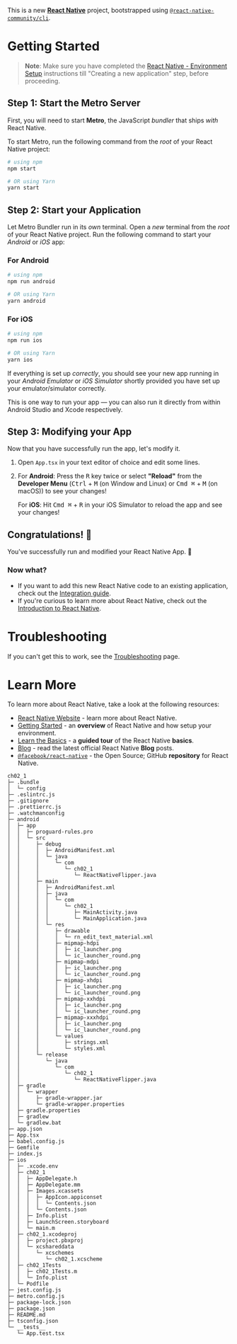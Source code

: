 This is a new [**React Native**](https://reactnative.dev) project, bootstrapped using [`@react-native-community/cli`](https://github.com/react-native-community/cli).

# Getting Started

>**Note**: Make sure you have completed the [React Native - Environment Setup](https://reactnative.dev/docs/environment-setup) instructions till "Creating a new application" step, before proceeding.

## Step 1: Start the Metro Server

First, you will need to start **Metro**, the JavaScript _bundler_ that ships _with_ React Native.

To start Metro, run the following command from the _root_ of your React Native project:

```bash
# using npm
npm start

# OR using Yarn
yarn start
```

## Step 2: Start your Application

Let Metro Bundler run in its _own_ terminal. Open a _new_ terminal from the _root_ of your React Native project. Run the following command to start your _Android_ or _iOS_ app:

### For Android

```bash
# using npm
npm run android

# OR using Yarn
yarn android
```

### For iOS

```bash
# using npm
npm run ios

# OR using Yarn
yarn ios
```

If everything is set up _correctly_, you should see your new app running in your _Android Emulator_ or _iOS Simulator_ shortly provided you have set up your emulator/simulator correctly.

This is one way to run your app — you can also run it directly from within Android Studio and Xcode respectively.

## Step 3: Modifying your App

Now that you have successfully run the app, let's modify it.

1. Open `App.tsx` in your text editor of choice and edit some lines.
2. For **Android**: Press the <kbd>R</kbd> key twice or select **"Reload"** from the **Developer Menu** (<kbd>Ctrl</kbd> + <kbd>M</kbd> (on Window and Linux) or <kbd>Cmd ⌘</kbd> + <kbd>M</kbd> (on macOS)) to see your changes!

   For **iOS**: Hit <kbd>Cmd ⌘</kbd> + <kbd>R</kbd> in your iOS Simulator to reload the app and see your changes!

## Congratulations! :tada:

You've successfully run and modified your React Native App. :partying_face:

### Now what?

- If you want to add this new React Native code to an existing application, check out the [Integration guide](https://reactnative.dev/docs/integration-with-existing-apps).
- If you're curious to learn more about React Native, check out the [Introduction to React Native](https://reactnative.dev/docs/getting-started).

# Troubleshooting

If you can't get this to work, see the [Troubleshooting](https://reactnative.dev/docs/troubleshooting) page.

# Learn More

To learn more about React Native, take a look at the following resources:

- [React Native Website](https://reactnative.dev) - learn more about React Native.
- [Getting Started](https://reactnative.dev/docs/environment-setup) - an **overview** of React Native and how setup your environment.
- [Learn the Basics](https://reactnative.dev/docs/getting-started) - a **guided tour** of the React Native **basics**.
- [Blog](https://reactnative.dev/blog) - read the latest official React Native **Blog** posts.
- [`@facebook/react-native`](https://github.com/facebook/react-native) - the Open Source; GitHub **repository** for React Native.

```
ch02_1
├─ .bundle
│  └─ config
├─ .eslintrc.js
├─ .gitignore
├─ .prettierrc.js
├─ .watchmanconfig
├─ android
│  ├─ app
│  │  ├─ proguard-rules.pro
│  │  └─ src
│  │     ├─ debug
│  │     │  ├─ AndroidManifest.xml
│  │     │  └─ java
│  │     │     └─ com
│  │     │        └─ ch02_1
│  │     │           └─ ReactNativeFlipper.java
│  │     ├─ main
│  │     │  ├─ AndroidManifest.xml
│  │     │  ├─ java
│  │     │  │  └─ com
│  │     │  │     └─ ch02_1
│  │     │  │        ├─ MainActivity.java
│  │     │  │        └─ MainApplication.java
│  │     │  └─ res
│  │     │     ├─ drawable
│  │     │     │  └─ rn_edit_text_material.xml
│  │     │     ├─ mipmap-hdpi
│  │     │     │  ├─ ic_launcher.png
│  │     │     │  └─ ic_launcher_round.png
│  │     │     ├─ mipmap-mdpi
│  │     │     │  ├─ ic_launcher.png
│  │     │     │  └─ ic_launcher_round.png
│  │     │     ├─ mipmap-xhdpi
│  │     │     │  ├─ ic_launcher.png
│  │     │     │  └─ ic_launcher_round.png
│  │     │     ├─ mipmap-xxhdpi
│  │     │     │  ├─ ic_launcher.png
│  │     │     │  └─ ic_launcher_round.png
│  │     │     ├─ mipmap-xxxhdpi
│  │     │     │  ├─ ic_launcher.png
│  │     │     │  └─ ic_launcher_round.png
│  │     │     └─ values
│  │     │        ├─ strings.xml
│  │     │        └─ styles.xml
│  │     └─ release
│  │        └─ java
│  │           └─ com
│  │              └─ ch02_1
│  │                 └─ ReactNativeFlipper.java
│  ├─ gradle
│  │  └─ wrapper
│  │     ├─ gradle-wrapper.jar
│  │     └─ gradle-wrapper.properties
│  ├─ gradle.properties
│  ├─ gradlew
│  └─ gradlew.bat
├─ app.json
├─ App.tsx
├─ babel.config.js
├─ Gemfile
├─ index.js
├─ ios
│  ├─ .xcode.env
│  ├─ ch02_1
│  │  ├─ AppDelegate.h
│  │  ├─ AppDelegate.mm
│  │  ├─ Images.xcassets
│  │  │  ├─ AppIcon.appiconset
│  │  │  │  └─ Contents.json
│  │  │  └─ Contents.json
│  │  ├─ Info.plist
│  │  ├─ LaunchScreen.storyboard
│  │  └─ main.m
│  ├─ ch02_1.xcodeproj
│  │  ├─ project.pbxproj
│  │  └─ xcshareddata
│  │     └─ xcschemes
│  │        └─ ch02_1.xcscheme
│  ├─ ch02_1Tests
│  │  ├─ ch02_1Tests.m
│  │  └─ Info.plist
│  └─ Podfile
├─ jest.config.js
├─ metro.config.js
├─ package-lock.json
├─ package.json
├─ README.md
├─ tsconfig.json
└─ __tests__
   └─ App.test.tsx

```